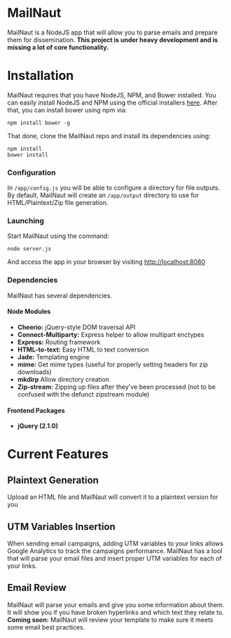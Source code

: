 MailNaut
========

MailNaut is a NodeJS app that will allow you to parse emails and prepare them for dissemination. **This project is under heavy development and is missing a lot of core functionality.**

Installation
========
MailNaut requires that you have NodeJS, NPM, and Bower installed. You can easily install NodeJS and NPM using the official installers [here](http://nodejs.org/download/). After that, you can install bower using npm via:

`npm install bower -g`

That done, clone the MailNaut repo and install its dependencies using:

```
npm install
bower install
```

### Configuration

In `/app/config.js` you will be able to configure a directory for file outputs. By default, MailNaut will create an `/app/output` directory to use for HTML/Plaintext/Zip file generation. 

### Launching

Start MailNaut using the command:

`node server.js`

And access the app in your browser by visiting [http://localhost:8080](http://localhost:8080)

### Dependencies
MailNaut has several dependencies.

#### Node Modules
* **Cheerio:** jQuery-style DOM traversal API
* **Connect-Multiparty:** Express helper to allow multipart enctypes
* **Express:** Routing framework
* **HTML-to-text:** Easy HTML to text conversion
* **Jade:** Templating engine
* **mime:** Get mime types (useful for properly setting headers for zip downloads)
* **mkdirp** Allow directory creation
* **Zip-stream:** Zipping up files after they've been processed (not to be confused with the defunct zipstream module)

#### Frontend Packages
* **jQuery (2.1.0)**  

Current Features
==========

## Plaintext Generation
Upload an HTML file and MailNaut will convert it to a plaintext version for you

## UTM Variables Insertion
When sending email campaigns, adding UTM variables to your links allows Google Analytics to track the campaigns performance. MailNaut has a tool that will parse your email files and insert proper UTM variables for each of your links.

## Email Review
MailNaut will parse your emails and give you some information about them. It will show you if you have broken hyperlinks and which text they relate to. **Coming soon:** MailNaut will review your template to make sure it meets some email best practices.
